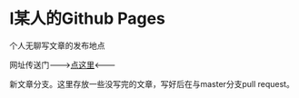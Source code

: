 # I某人的Github Pages

个人无聊写文章的发布地点

网址传送门--->[点这里](http://inapp.iccmc.cc)<---



新文章分支。这里存放一些没写完的文章，写好后在与master分支pull request。